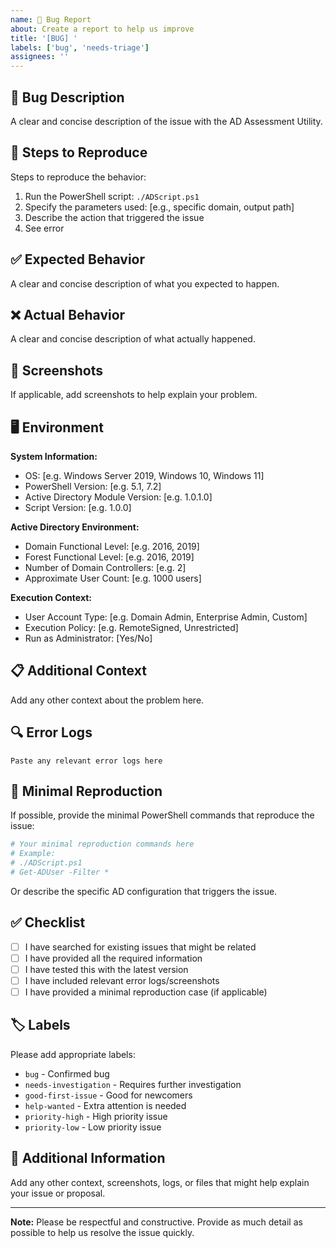 ```yaml
---
name: 🐛 Bug Report
about: Create a report to help us improve
title: '[BUG] '
labels: ['bug', 'needs-triage']
assignees: ''
---
```


## 🐛 Bug Description

A clear and concise description of the issue with the AD Assessment Utility.

## 🔄 Steps to Reproduce

Steps to reproduce the behavior:

1. Run the PowerShell script: `./ADScript.ps1`
2. Specify the parameters used: [e.g., specific domain, output path]
3. Describe the action that triggered the issue
4. See error

## ✅ Expected Behavior

A clear and concise description of what you expected to happen.

## ❌ Actual Behavior

A clear and concise description of what actually happened.

## 📸 Screenshots

If applicable, add screenshots to help explain your problem.

## 🖥️ Environment

**System Information:**
- OS: [e.g. Windows Server 2019, Windows 10, Windows 11]
- PowerShell Version: [e.g. 5.1, 7.2]
- Active Directory Module Version: [e.g. 1.0.1.0]
- Script Version: [e.g. 1.0.0]

**Active Directory Environment:**
- Domain Functional Level: [e.g. 2016, 2019]
- Forest Functional Level: [e.g. 2016, 2019]
- Number of Domain Controllers: [e.g. 2]
- Approximate User Count: [e.g. 1000 users]

**Execution Context:**
- User Account Type: [e.g. Domain Admin, Enterprise Admin, Custom]
- Execution Policy: [e.g. RemoteSigned, Unrestricted]
- Run as Administrator: [Yes/No]

## 📋 Additional Context

Add any other context about the problem here.

## 🔍 Error Logs

```
Paste any relevant error logs here
```

## 🧪 Minimal Reproduction

If possible, provide the minimal PowerShell commands that reproduce the issue:

```powershell
# Your minimal reproduction commands here
# Example:
# ./ADScript.ps1
# Get-ADUser -Filter *
```

Or describe the specific AD configuration that triggers the issue.

## ✅ Checklist

- [ ] I have searched for existing issues that might be related
- [ ] I have provided all the required information
- [ ] I have tested this with the latest version
- [ ] I have included relevant error logs/screenshots
- [ ] I have provided a minimal reproduction case (if applicable)

## 🏷️ Labels

Please add appropriate labels:
- `bug` - Confirmed bug
- `needs-investigation` - Requires further investigation
- `good-first-issue` - Good for newcomers
- `help-wanted` - Extra attention is needed
- `priority-high` - High priority issue
- `priority-low` - Low priority issue

## 📎 Additional Information

Add any other context, screenshots, logs, or files that might help explain your issue or proposal.

---

**Note:** Please be respectful and constructive. Provide as much detail as possible to help us resolve the issue quickly.